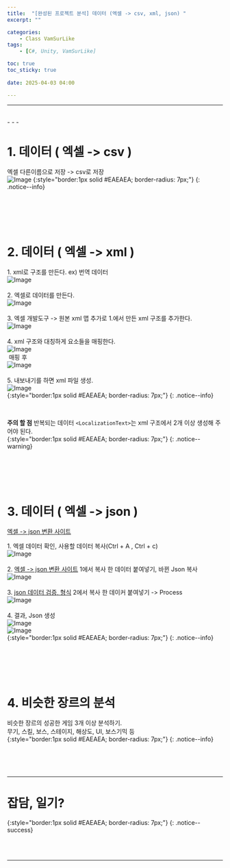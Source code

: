 ```yaml
---
title:  "[완성된 프로젝트 분석] 데이터 (엑셀 -> csv, xml, json) "
excerpt: ""

categories:
    - Class VamSurLike
tags:
    - [C#, Unity, VamSurLike]

toc: true
toc_sticky: true
 
date: 2025-04-03 04:00

---
```

- - -


<br>
- - - 

<!--&nbsp;🔹 ✔ ✅  -->

# 1. 데이터 ( 엑셀 -> csv )
엑셀 다른이름으로 저장 -> csv로 저장  
![Image](https://github.com/levell1/levell1.github.io/blob/main/Image/VamClass21/1-1.png?raw=true)
{:style="border:1px solid #EAEAEA; border-radius: 7px;"}
{: .notice--info}  

<br><br><br><br>

# 2. 데이터 ( 엑셀 -> xml )
1.&nbsp;xml로 구조를 만든다. ex) 번역 데이터  
![Image](https://github.com/levell1/levell1.github.io/blob/main/Image/VamClass21/1.png?raw=true)  
&nbsp;&nbsp;  
2.&nbsp;엑셀로 데이터를 만든다.  
![Image](https://github.com/levell1/levell1.github.io/blob/main/Image/VamClass21/2.png?raw=true)  
&nbsp;  
3.&nbsp;엑셀 개발도구 -> 원본 xml 맵 추가로 1.에서 만든 xml 구조를 추가한다.  
![Image](https://github.com/levell1/levell1.github.io/blob/main/Image/VamClass21/3.png?raw=true)  
&nbsp;  
4.&nbsp;xml 구조와 대칭하게 요소들을 매핑한다.  
![Image](https://github.com/levell1/levell1.github.io/blob/main/Image/VamClass21/4.png?raw=true)  
&nbsp;매핑 후  
![Image](https://github.com/levell1/levell1.github.io/blob/main/Image/VamClass21/5.png?raw=true)  
&nbsp;  
5.&nbsp;내보내기를 하면 xml 파일 생성.  
![Image](https://github.com/levell1/levell1.github.io/blob/main/Image/VamClass21/6.png?raw=true)  
{:style="border:1px solid #EAEAEA; border-radius: 7px;"}
{: .notice--info}  
 
<br>

**주의 할 점**
반복되는 데이터 `<LocalizationText>`는 xml 구조에서 2개 이상 생성해 주어야 된다.  
{:style="border:1px solid #EAEAEA; border-radius: 7px;"}
{: .notice--warning}  

<br><br><br><br>

# 3. 데이터 ( 엑셀 -> json )
[엑셀 -> json 변환 사이트](https://shancarter.github.io/mr-data-converter/)  

1.&nbsp;엑셀 데이터 확인, 사용할 데이터 복사(Ctrl + A , Ctrl + c)  
![Image](https://github.com/levell1/levell1.github.io/blob/main/Image/VamClass21/2.png?raw=true)  
&nbsp;  
2.&nbsp;[엑셀 -> json 변환 사이트](https://shancarter.github.io/mr-data-converter/)  1에서 복사 한 데이터 붙여넣기,  바뀐 Json 복사  
![Image](https://github.com/levell1/levell1.github.io/blob/main/Image/VamClass21/3-2.png?raw=true)  
&nbsp;  
3.&nbsp;[json 데이터 검증, 형식](https://jsonformatter.curiousconcept.com/) 2에서 복사 한 데이커 붙여넣기 -> Process  
![Image](https://github.com/levell1/levell1.github.io/blob/main/Image/VamClass21/3-3.png?raw=true)  
&nbsp;  
4.&nbsp;결과, Json 생성  
![Image](https://github.com/levell1/levell1.github.io/blob/main/Image/VamClass21/3-4.png?raw=true)  
![Image](https://github.com/levell1/levell1.github.io/blob/main/Image/VamClass21/3-5.png?raw=true)  
{:style="border:1px solid #EAEAEA; border-radius: 7px;"}
{: .notice--info}  


<br><br><br><br>

# 4. 비슷한 장르의 분석
비슷한 장르의 성공한 게임 3개 이상 분석하기.  
무기, 스킬, 보스, 스테이지, 해상도, UI, 보스기믹 등  
{:style="border:1px solid #EAEAEA; border-radius: 7px;"}
{: .notice--info}

<br><br><br>
- - - 

# 잡담, 일기?
{:style="border:1px solid #EAEAEA; border-radius: 7px;"}
{: .notice--success}  


<br><br>
- - -